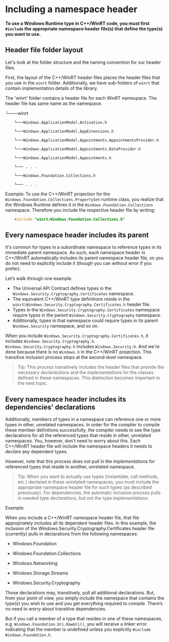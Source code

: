 Including a namespace header
============================

**To use a Windows Runtime type in C++/WinRT code, you must first `#include` the appropriate namespace header file(s) that define the type(s) you want to use.**

Header file folder layout
------------------------------

Let's look at the folder structure and the naming convention for our header files.

First, the layout of the C++/WinRT header files places the header files that you use in the `winrt` folder. Additionally, we have sub-folders of `winrt` that contain implementation details of the library.

The 'winrt' folder contains a header file for each WinRT namespace. The header file has same name as the namespace.

└───winrt

        └───Windows.ApplicationModel.Activation.h

        └───Windows.ApplicationModel.AppExtensions.h

        └───Windows.ApplicationModel.Appointments.AppointmentsProvider.h

        └───Windows.ApplicationModel.Appointments.DataProvider.h

        └───Windows.ApplicationModel.Appointments.h

        └─── . . .

        └───Windows.Foundation.Collections.h

        └─── . . .

Example: To use the C++/WinRT projection for the `Windows.Foundation.Collections.PropertySet` runtime class, you realize that the Windows Runtime defines it in the `Windows.Foundation.Collections` namespace. Therefore you include the respective header file by writing:

```C++
    #include "winrt/Windows.Foundation.Collections.h"
```

Every namespace header includes its parent
------------------------------------------

It's common for types in a subordinate namespace to reference types in its immediate parent namespace. As such, each namespace header in C++/WinRT automatically includes its parent namespace header file, so you do not need to explicitly include it (though you can without error if you prefer).

Let’s walk through one example.

* The Universal API Contract defines types in the `Windows.Security.Cryptography.Certificates` namespace.
* The equivalent C++/WinRT type definitions reside in the `winrt\Windows.Security.Cryptography.Certificates.h` header file.
* Types in the `Windows.Security.Cryptography.Certificates` namespace require types in the parent `Windows.Security.Cryptography` namespace.
* Additionally, types in that namespace could require types in its parent `Windows.Security` namespace, and so on.

When you include `Windows.Security.Cryptography.Certificates.h`, it includes `Windows.Security.Cryptography.h`. `Windows.Security.Cryptography.h` includes `Windows.Security.h`. And we're done because there is no `Windows.h` in the C++/WinRT projection. This transitive inclusion process stops at the second-level namespace.

> Tip: This process transitively includes the header files that provide the necessary *declaractions* and the *implementations* for the classes defined in these namespaces. This distinction becomes important in the next topic.

Every namespace header includes its dependencies' declarations
--------------------------------------------------------------

Additionally, members of types in a namespace can reference one or more types in other, unrelated namespaces. In order for the compiler to compile these member definitions successfully, the compiler needs to see the type declarations for all the referenced types that reside in other, unrelated namespaces. You, however, don't need to worry about this. Each C++/WinRT header file will include the namespace headers it needs to *declare* any dependent types.

However, note that this process does not pull in the *implementations* for referenced types that reside in another, unrelated namespace.

> Tip: When you want to actually *use* types (instantiate, call methods, etc.) declared in these unrelated namespaces, you must include the appropriate namespace header file for such types (as described previously). For dependencies, the automatic inclusion process pulls in needed type *declarations*, but not the type *implementations*.

Example:

When you include a C++/WinRT namespace header file, that file appropriately includes all its dependent header files. In this example, the inclusion of the Windows.Security.Cryptography.Certificates header file (currently) pulls in declarations from the following namespaces:

-   Windows.Foundation

-   Windows.Foundation.Collections

-   Windows.Networking

-   Windows.Storage.Streams

-   Windows.Security.Cryptography

Those declarations may, transitively, pull all additional declarations. But, from your point of view, you simply include the namespace that contains the type(s) you wish to use and you get everything required to compile. There’s no need to worry about transitive dependencies.

But if you call a member of a type that resides in one of these namespaces, e.g. `Windows.Foundation.Uri.RawUri()`, you will receive a linker error indicating that the member is undefined unless you explicitly `#include Windows.Foundation.h`.
